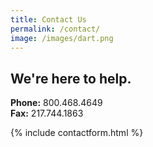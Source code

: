 ```yaml
---
title: Contact Us
permalink: /contact/
image: /images/dart.png
---
```

## We're here to help.  
**Phone:** 800.468.4649  
**Fax:** 217.744.1863  

{% include contactform.html %}
